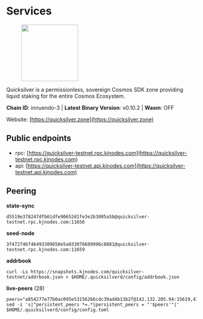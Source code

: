 # Services

<figure><img src="https://raw.githubusercontent.com/kj89/testnet_manuals/main/pingpub/logos/quicksilver.png" width="150" alt=""><figcaption></figcaption></figure>

Quicksilver is a permissionless, sovereign Cosmos SDK zone providing liquid staking for the entire Cosmos Ecosystem.

**Chain ID**: innuendo-3 | **Latest Binary Version**: v0.10.2 | **Wasm**: OFF

Website: [https://quicksilver.zone](https://quicksilver.zone)


## Public endpoints

* rpc: [https://quicksilver-testnet.rpc.kjnodes.com](https://quicksilver-testnet.rpc.kjnodes.com)
* api: [https://quicksilver-testnet.api.kjnodes.com](https://quicksilver-testnet.api.kjnodes.com)

## Peering

**state-sync**

```
d5519e378247dfb61dfe90652d1fe3e2b3005a5b@quicksilver-testnet.rpc.kjnodes.com:11656
```

**seed-node**

```
3f472746f46493309650e5a033076689996c8881@quicksilver-testnet.rpc.kjnodes.com:11659
```

**addrbook**
```
curl -Ls https://snapshots.kjnodes.com/quicksilver-testnet/addrbook.json > $HOME/.quicksilverd/config/addrbook.json
```

**live-peers** (28)
```
peers="a854277e77b0ac095e53156266cdc39ad4b13b2f@142.132.205.94:15619,41f7d7004cace7bd1760a5f980a86123700c8f1d@185.146.148.116:26656,5844010472bac487748336616d450bc9f0cbc57c@65.108.72.175:29656,392a7ec2683e288866c353b7a8ac9ecc4e7b4bfc@142.165.207.19:16656,8ff8a186fe9cbc70d0f34891fa051f87e561a48b@158.160.0.93:26656,2096650d8586b858d3369205f3b46ac4c765bc8e@65.109.53.155:26656,0551eaa0db7097274410ee27a71672817e314b83@167.235.245.191:26656,cb6ae22e1e89d029c55f2cb400b0caa19cbe5523@137.184.162.34:26603,20b6b3f6c0927c14a2348f5e378b98cb8596fc06@34.105.195.160:26656,dc88be3a0075ce429a423237abe223a9528ce0df@65.108.204.119:31656,0a3ac40a7a4ce35978c4da97be2eb6974bc3c58b@185.252.233.217:46656,e0f0703e9ce343c46e0ec01b19216715e817b358@65.109.85.170:28656,7b21198feaf0882f09fcbb24060961f434d158a3@35.242.163.107:26656,433f85361545a434ad6b4202e2f373e4894ecf39@142.132.151.99:15619,c133c4c0c7034c8c345330f394984ad08092fc14@138.201.17.11:27656,5c6bfcfd42e8a4cf7960cf8b1860eed3de17196d@65.108.75.237:2010,7fe3007cba4de49584cbdad9489ffecfc9651c57@65.108.79.246:26673,f43bbd9bdceca5195a1b447adcc9108e4b960518@195.201.165.123:21026,bda5bc971df076b70b4447b842e634948516c5cb@65.108.105.48:14656,b02f304fa0f10090491f62bf12ed32bf73138d5c@148.72.153.85:11656,13564ca7ffcc8fa6bcc6d405c96fe8c724ec17da@88.99.213.25:11656,47a7fac621a79649519eadbb8deb92d33bb3259b@161.97.82.203:26256,03332cdbc3d354846a18992effbb8c20aa28f52a@65.21.133.125:28656,2caa7ddd45818914e96f540d2fc71784826bc660@161.97.155.94:26656,c4489720ba051c79f5bb16ae5d81341b0f248e19@54.194.109.230:26656,7d112277450f0a8ef1059e6b334c373a215726ea@23.88.0.170:15619,933bc9b7407db200892836ad24c91fcdb1e51c14@76.144.212.11:26656,f7edad3ff5a85d039e7de12067c63064c5b42d63@46.4.121.72:11656"
sed -i 's|^persistent_peers *=.*|persistent_peers = "'$peers'"|' $HOME/.quicksilverd/config/config.toml
```
